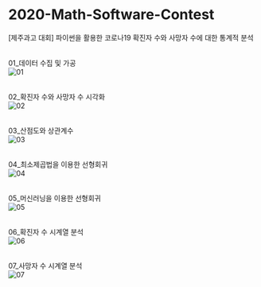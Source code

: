 # 2020-Math-Software-Contest
[제주과고 대회] 파이썬을 활용한 코로나19 확진자 수와 사망자 수에 대한 통계적 분석

<br>01_데이터 수집 및 가공<br>
![01](https://user-images.githubusercontent.com/69303473/103208491-1bec3200-4944-11eb-9789-681ead7ec189.PNG)

<br>02_확진자 수와 사망자 수 시각화<br>
![02](https://user-images.githubusercontent.com/69303473/103208513-28708a80-4944-11eb-93ef-b850cbb5fe13.PNG)

<br>03_산점도와 상관계수<br>
![03](https://user-images.githubusercontent.com/69303473/103208529-31615c00-4944-11eb-964d-620362d281ad.PNG)

<br>04_최소제곱법을 이용한 선형회귀<br>
![04](https://user-images.githubusercontent.com/69303473/103208538-358d7980-4944-11eb-9807-06712f0a50f0.PNG)

<br>05_머신러닝을 이용한 선형회귀<br>
![05](https://user-images.githubusercontent.com/69303473/103208544-39210080-4944-11eb-9fcc-c60f6f2f2235.PNG)

<br>06_확진자 수 시계열 분석<br>
![06](https://user-images.githubusercontent.com/69303473/103208548-3c1bf100-4944-11eb-83f2-fbbfb5c58f05.PNG)

<br>07_사망자 수 시계열 분석<br>
![07](https://user-images.githubusercontent.com/69303473/103208549-3e7e4b00-4944-11eb-9c79-a9933044a209.PNG)
